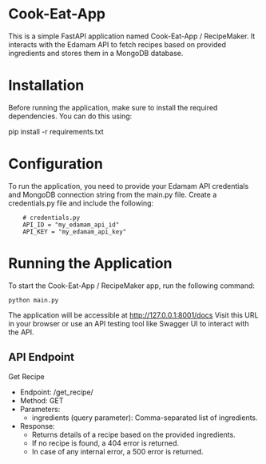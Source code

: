 # Cook-Eat-App

This is a simple FastAPI application named Cook-Eat-App / RecipeMaker. It interacts with the Edamam API to fetch recipes based on provided ingredients and stores them in a MongoDB database.

# Installation
Before running the application, make sure to install the required dependencies. You can do this using:

pip install -r requirements.txt

# Configuration
To run the application, you need to provide your Edamam API credentials and MongoDB connection string from the main.py file. Create a credentials.py file and include the following:

        # credentials.py
        API_ID = "my_edamam_api_id"
        API_KEY = "my_edamam_api_key"

# Running the Application
To start the Cook-Eat-App / RecipeMaker app, run the following command:

    python main.py

The application will be accessible at http://127.0.0.1:8001/docs Visit this URL in your browser or use an API testing tool like Swagger UI to interact with the API.

## API Endpoint
Get Recipe
* Endpoint: /get_recipe/
* Method: GET
* Parameters:
    * ingredients (query parameter): Comma-separated list of ingredients.
* Response:
    * Returns details of a recipe based on the provided ingredients.
    * If no recipe is found, a 404 error is returned.
    * In case of any internal error, a 500 error is returned.